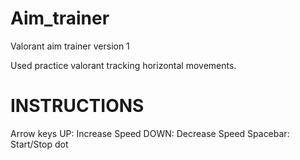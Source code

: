 # Aim_trainer
Valorant aim trainer version 1

Used practice valorant tracking horizontal movements.


INSTRUCTIONS
===============================
Arrow keys
UP: Increase Speed
DOWN: Decrease Speed
Spacebar: Start/Stop dot
